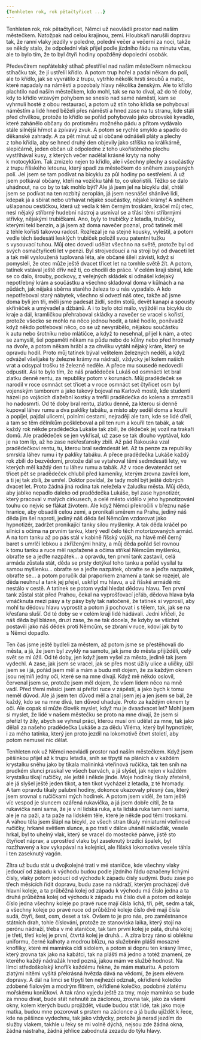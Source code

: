 ```yaml
---
{Tenhleten rok, rok pětačtyřicet ...}
---
```


  

  

  

Tenhleten rok, rok pětačtyřicet, Němci už neovládli prostor nad naším městečkem. Natožpak nad celou krajinou, zemí. Hloubkaři narušili dopravu tak, že ranní vlaky jezdily v poledne, polední večer a večerní za noci, takže se někdy stalo, že odpolední vlak přijel podle jízdního řádu na minutu včas, ale to bylo tím, že to byl čtyři hodiny opožděný dopolední osobák.

  

Předevčírem nepřátelský stíhač přestřílel nad naším městečkem německou stíhačku tak, že jí ustřelil křídlo. A potom trup hořel a padal někam do polí, ale to křídlo, jak se vyvrátilo z trupu, vytrhlo několik hrstí šroubů a matic, které napadaly na náměstí a pozobaly hlavy několika ženským. Ale to křídlo plachtilo nad naším městečkem, kdo mohl, tak se na to díval, až do té doby, kdy to křídlo vrzavým pohybem se sneslo nad samé náměstí, kam se vyhrnuli hosté z obou restaurací, a potom už stín toho křídla se pohyboval náměstím a lidé hned běželi přes náměstí a hned zase na tu stranu, kde stáli před chvilkou, protože to křídlo se pořád pohybovalo jako obrovské kyvadlo, které zahánělo občany do protisměru možného pádu a přitom vydávalo stále silnější hřmot a zpívavý zvuk. A potom se rychle smyklo a spadlo do děkanské zahrady. A za pět minut už si občané odnášeli pláty a plechy z toho křídla, aby se hned druhý den objevily jako stříška na králíkárně, slepičárně, jeden občan už odpoledne z toho ukořistěného plechu vystříhával kusy, z kterých večer nadělal krásné kryty na nohy k motocyklům. Tak zmizelo nejen to křídlo, ale i všechny plechy a součástky z trupu říšského letounu, který spadl za městečkem do sněhem zasypaných polí. Jel jsem se tam podívat na bicyklu za půl hodiny po sestřelení. A už jsem potkával občany, kteří na vozíčku táhli to, co ukořistili. Těžko se dalo uhádnout, na co by to tak mohlo být? Ale já jsem jel na bicyklu dál, chtěl jsem se podívat na ten rozbitý aeroplán, já jsem nesnášel shánlivé lidi, kdepak já a sbírat nebo utrhávat nějaké součástky, nějaké krámy! A sněhem ušlapanou cestičkou, která už vedla k těm černým troskám, kráčel můj otec, nesl nějaký stříbrný hudební nástroj a usmíval se a třásl těmi stříbrnými střívky, nějakými trubičkami. Ano, byly to trubičky z letadla, trubičky, kterými tekl benzín, a já jsem až doma navečer poznal, proč tatínek měl z téhle kořisti takovou radost. Rozřezal je na stejné kousky, vyleštil, a potom vedle těch šedesáti lesklých trubiček položil svou patentní tužku s vysouvací tuhou. Můj otec dovedl udělat všechno na světě, protože byl od svých osmačtyřiceti let v penzi. Byl strojvedoucí a na stroji byl od dvaceti let a tak měl vysloužená tuplovaná léta, ale občané šíleli závistí, když si pomysleli, že otec může ještě dvacet třicet let na tomhle světě žít. A potom, tatínek vstával ještě dřív než ti, co chodili do práce. V celém kraji sbíral, kde se co dalo, šrouby, podkovy, z veřejných skládek si odnášel kdejaký nepotřebný krám a součástku a všechno skladoval doma v kůlnách a na půdách, jak nějaká sběrna starého železa to u nás vypadalo. A kdo nepotřeboval starý nábytek, všechno si odvezl náš otec, takže ač jsme doma byli jen tři, měli jsme padesát židlí, sedm stolů, devět kanapí a spousty skříněček a umývadel a džbánů. A i to bylo otci málo, vyjížděl na bicyklu do kraje a dál, kramličkou přehraboval skládky a navečer se vracel s kořistí, protože všecko se mohlo na něco jednou hodit, a také hodilo, poněvadž když někdo potřeboval něco, co se už nevyrábělo, nějakou součástku k autu nebo šrotníku nebo mlátičce, a když to nesehnal, přijel k nám, a otec se zamyslil, šel popaměti někam na půdu nebo do kůlny nebo před hromady na dvoře, a potom někam hrábl a za chvilku vytáhl nějaký krám, který se opravdu hodil. Proto můj tatínek býval velitelem železných nedělí, a když odvážel všelijaké ty železné krámy na nádraží, vždycky jel kolem našich vrat a odsypal trošku té železné neděle. A přece mu sousedé nedovedli odpustit. Asi to bylo tím, že náš pradědeček Lukáš od osmnácti let bral zlatku denně rentu, za republiky potom v korunách. Můj pradědeček se narodil v roce osmnáct set třicet a v roce osmnáct set čtyřicet osm byl vojenským tamborem a jako takový bojoval na Karlově mostě, kde studenti házeli po vojácích dlažební kostky a trefili pradědečka do kolena a zmrzačili ho nadosmrti. Od té doby bral rentu, zlatku denně, za kterou si denně kupoval láhev rumu a dva paklíky tabáku, a místo aby seděl doma a kouřil a popíjel, pajdal ulicemi, polními cestami, nejraději ale tam, kde se lidé dřeli, a tam se těm dělníkům poškleboval a pil ten rum a kouřil ten tabák, a tak každý rok někde pradědečka Lukáše tak zbili, že dědeček jej vozil na trakaři domů. Ale pradědeček se jen vykřísal, už zase se tak dlouho vyptával, kdo je na tom líp, až ho zase nekřesťansky zbili. Až pád Rakouska vzal pradědečkovi rentu, tu, kterou bral sedmdesát let. Až ta penze za republiky smrskla láhev rumu i ty paklíky tabáku. A přece pradědečka Lukáše každý rok zbili do bezvědomí, protože dál se vytahoval těmi sedmdesáti lety, ve kterých měl každý den tu láhev rumu a tabák. Až v roce devatenáct set třicet pět se pradědeček chlubil před kameníky, kterým zrovna zavřeli lom, a ti jej tak zbili, že umřel. Doktor povídal, že tady mohl být ještě dobrých dvacet let. Proto žádná jiná rodina tak neležela v žaludku města. Můj děda, aby jablko nepadlo daleko od pradědečka Lukáše, byl zase hypnotizér, který pracoval v malých cirkusech, a celé město vidělo v jeho hypnotizování touhu co nejvíc se flákat životem. Ale když Němci překročili v březnu naše hranice, aby obsadili celou zemi, a pronikali směrem na Prahu, jediný náš děda jim šel naproti, jediný náš děda šel Němcům vzdorovat jako hypnotizér, zadržet pronikající tanky silou myšlenky. A tak děda kráčel po silnici s očima na prvním tanku, který vedl čelo těch motorizovaných armád. A na tom tanku až po pás stál v kabině říšský voják, na hlavě měl černý baret s umrlčí lebkou a zkříženými hnáty, a můj děda pořád šel rovnou k tomu tanku a ruce měl napřažené a očima stříkal Němcům myšlenku, obraťte se a jeďte nazpátek… a opravdu, ten první tank zastavil, celá armáda zůstala stát, děda se prsty dotýkal toho tanku a pořád vysílal tu samou myšlenku… obraťte se a jeďte nazpátek, obraťte se a jeďte nazpátek, obraťte se… a potom poručík dal praporkem znamení a tank se rozejel, ale děda neuhnul a tank jej přejel, uskřípl mu hlavu, a už říšské armádě nic nestálo v cestě. A tatínek se potom vydal hledat dědovu hlavu. Ten první tank zůstal stát před Prahou, čekal na vyprošťovací jeřáb, dědova hlava byla vmáčknuta mezi pásy a ty pásy byly tak natočené, že tatínek si vyprosil, aby mohl tu dědovu hlavu vyprostit a potom ji pochovat i s tělem, tak, jak se na křesťana sluší. Od té doby se v celém kraji lidé hádávali. Jedni křičeli, že náš děda byl blázen, druzí zase, že ne tak docela, že kdyby se všichni postavili jako náš dědek proti Němcům, se zbraní v ruce, kdoví jak by to s Němci dopadlo.

Ten čas jsme ještě bydleli za městem, až potom jsme se přestěhovali do města, a já, že jsem byl zvyklý na samotu, jak jsme do města přijížděli, celý svět se mi úžil. Od té doby, jen když jsem vyšel za město, jedině tak jsem vydechl. A zase, jak jsem se vracel, jak se přes most úžily ulice a uličky, úžil jsem se i já, pořád jsem měl a mám a budu mít dojem, že za každým oknem jsou nejmíň jedny oči, které se na mne dívají. Když mě někdo oslovil, červenal jsem se, protože jsem měl dojem, že všem lidem něco na mně vadí. Před třemi měsíci jsem si přeřízl ruce v zápěstí, a jako bych k tomu neměl důvod. Ale já jsem ten důvod měl a znal jsem jej a jen jsem se bál, že každý, kdo se na mne dívá, ten důvod uhaduje. Proto za každým oknem ty oči. Ale copak si může člověk myslet, když mu je dvaadvacet let? Mohl jsem si myslet, že lidé v našem městečku se proto na mne dívají, že jsem si přeřízl ty žíly, abych se vyhnul práci, kterou musí oni udělat za mne, tak jako dělali za našeho pradědečka Lukáše a za dědu Viléma, který byl hypnotizér, i za mého tatínka, který jen proto jezdil na lokomotivě čtvrt století, aby potom nemusel nic dělat.

Tenhleten rok už Němci neovládli prostor nad naším městečkem. Když jsem pěšinkou přijel až k trupu letadla, sníh se třpytil na pláních a v každém krystalku sněhu jako by tikala malininká vteřinová ručička, tak ten sníh na prudkém slunci praskal ve všech barvách, a já slyšel, jak nejen v každém krystalku tikají ručičky, ale ještě i někde jinde. Moje hodinky tikaly zřetelně, ale já slyšel ještě jeden tikot, a ten tikot vycházel z letadla, z té hromady. A tam opravdu tikaly palubní hodiny, dokonce ukazovaly přesný čas, který jsem srovnal s ručičkami mých hodinek. A potom jsem viděl, že tam ještě víc vespod je sluncem ozářená rukavička, a já jsem dobře cítil, že ta rukavička není sama, že je v ní lidská ruka, a ta lidská ruka tam není sama, ale je na paži, a ta paže na lidském těle, které je někde pod těmi troskami. A váhou těla jsem šlápl na bicykl, ze všech stran tikaly miniaturní vteřinové ručičky, hrkané světlem slunce, a po trati v dálce uháněl náklaďák, vesele hrkal, byl to uhelný vlak, který se vracel do mostecké pánve, jistě sto čtyřicet náprav, a uprostřed vlaku byl zaseknutý brzdicí špalek, byl rozžhavený a kov vykapával na kolejnici, ale říšská lokomotiva vesele táhla i ten zaseknutý vagón.

Zítra už budu stát u dvojkolejné trati v mé staničce, kde všechny vlaky jedoucí od západu k východu budou podle jízdního řádu označeny lichými čísly, vlaky potom jedoucí od východu k západu čísly sudými. Budu zase po třech měsících řídit dopravu, budu zase na nádraží, kterým procházejí dvě hlavní koleje, a ta průběžná kolej od západu k východu má číslo jedna a ta druhá průběžná kolej od východu k západu má číslo dvě a potom od koleje číslo jedna všechny koleje po pravé ruce mají čísla lichá, tři, pět, sedm a tak, a všechny koleje po pravé ruce od průběžné koleje číslo dvě mají čísla sudá, čtyři, šest, osm, deset a tak. Ovšem to je pro nás, pro zaměstnance státních drah, tohle číslování, protože ze stanoviska laika, který stojí na perónu nádraží, třeba v mé staničce, tak tam první kolej je pátá, druhá kolej je třetí, třetí kolej je první, čtvrtá kolej je druhá… A zítra brzy ráno si obléknu uniformu, černé kalhoty a modrou blůzu, na služebním plášti mosazné knoflíky, které mi maminka cídí sidolem, a potom si dopnu ten krásný límec, který zrovna tak jako na kabátci, tak na plášti má jedno a totéž znamení, ze kterého každý nádražák hned pozná, jakou mám ve službě hodnost. Na límci středoškolský knoflík každému řekne, že mám maturitu. A potom zlatými nitěmi vyšitá překrásná hvězda dává na vědomí, že jsem elévem dopravy. A dál na límci se třpytí ten nejhezčí odznak, okřídlené kolečko zdobené fialovým a modrým flitrem, okřídlené kolečko, podobné zlatému mořskému koníčkovi. A tak ráno vyjedu ještě za tmy, moje maminka se bude za mnou dívat, bude stát nehnutě za záclonou, zrovna tak, jako za všemi okny, kolem kterých budu projíždět, všude budou stát lidé, tak jako moje matka, budou mne pozorovat s prstem na záclonce a já budu ujíždět k řece, kde na pěšince vydechnu, tak jako vždycky, protože já nerad jezdím do služby vlakem, takhle u řeky se mi volně dýchá, nejsou zde žádná okna, žádná nástraha, žádná jehlice zabodnutá zezadu do týlu hlavy.
